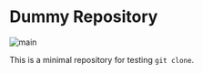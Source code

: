 # Dummy Repository

![main](https://github.com/Stannislav/dummy/workflows/CI/badge.svg)

This is a minimal repository for testing `git clone`.
